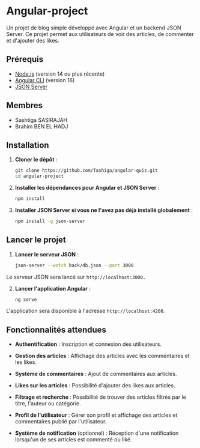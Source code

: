 # Angular-project

Un projet de blog simple développé avec Angular et un backend JSON Server. Ce projet permet aux utilisateurs de voir des articles, de commenter et d'ajouter des likes.

## Prérequis

- [Node.js](https://nodejs.org/) (version 14 ou plus récente)
- [Angular CLI](https://angular.io/cli) (version 16)
- [JSON Server](https://github.com/typicode/json-server)

## Membres

- Sashtiga SASIRAJAH
- Brahim BEN EL HADJ

## Installation

1. **Cloner le dépôt** :

   ```bash
   git clone https://github.com/Tashiga/angular-quiz.git
   cd angular-project

2. **Installer les dépendances pour Angular et JSON Server** :

    ```bash
    npm install

3. **Installer JSON Server si vous ne l'avez pas déjà installé globalement** : 

    ```bash
    npm install -g json-server

## Lancer le projet

1. **Lancer le serveur JSON** : 

    ```bash
    json-server --watch back/db.json --port 3000

Le serveur JSON sera lancé sur `http://localhost:3000.`

2. **Lancer l'application Angular** :

    ```bash
    ng serve

L'application sera disponible à l'adresse `http://localhost:4200`.


## Fonctionnalités attendues 

- **Authentification** : Inscription et connexion des utilisateurs.
  
- **Gestion des articles** : Affichage des articles avec les commentaires et les likes.

- **Système de commentaires** : Ajout de commentaires aux articles.

- **Likes sur les articles** : Possibilité d'ajouter des likes aux articles.

- **Filtrage et recherche** : Possibilité de trouver des articles filtrés par le titre, l'auteur ou catégorie.

- **Profil de l'utilisateur** : Gérer son profil et affichage des articles et commentaires publié par l'utilisateur.

- **Système de notification** (optionnel) : Réception d'une notification lorsqu'un de ses articles est commenté ou liké.

